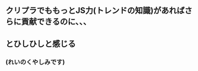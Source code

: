 
## クリプラでももっとJS力(トレンドの知識)があればさらに貢献できるのに、、、
## とひしひしと感じる 
### <span class="fragment fade-in">(れいのくやしみです)</span>
